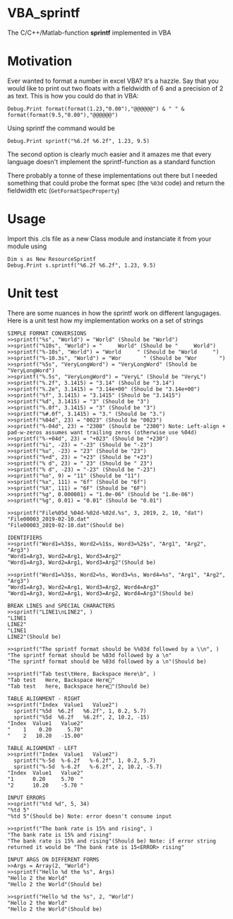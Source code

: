 # VBA_sprintf
The C/C++/Matlab-function **sprintf** implemented in VBA

# Motivation
Ever wanted to format a number in excel VBA? It's a hazzle. Say that you would like to print out two floats with a fieldwidth of 6 and a precision of 2 as text. This is how you could do that in VBA:

``Debug.Print format(format(1.23,"0.00"),"@@@@@@") & " " & format(format(9.5,"0.00"),"@@@@@@")``

Using sprintf the command would be

``Debug.Print sprintf("%6.2f %6.2f", 1.23, 9.5)``

The second option is clearly much easier and it amazes me that every language doesn't implement the sprintf-function as a standard function

There probably a tonne of these implementations out there but I needed something that could probe the format spec (the `%03d` code) and return the fieldwidth etc (`GetFormatSpecProperty`)

# Usage
Import this .cls file as a new Class module and instanciate it from your module using
```
Dim s as New ResourceSprintf
Debug.Print s.sprintf("%6.2f %6.2f", 1.23, 9.5)
```

# Unit test
There are some nuances in how the sprintf work on different langugages. Here is a unit test how my implementation works on a set of strings

```
SIMPLE FORMAT CONVERSIONS
>>sprintf("%s", "World") = "World" (Should be "World")
>>sprintf("%10s", "World") = "     World" (Should be "     World")
>>sprintf("%-10s", "World") = "World     " (Should be "World     ")
>>sprintf("%-10.3s", "World") = "Wor       " (Should be "Wor       ")
>>sprintf("%5s", "VeryLongWord") = "VeryLongWord" (Should be "VeryLongWord")
>>sprintf("%.5s", "VeryLongWord") = "VeryL" (Should be "VeryL")
>>sprintf("%.2f", 3.1415) = "3.14" (Should be "3.14")
>>sprintf("%.2e", 3.1415) = "3.14e+00" (Should be "3.14e+00")
>>sprintf("%f", 3.1415) = "3.1415" (Should be "3.1415")
>>sprintf("%d", 3.1415) = "3" (Should be "3")
>>sprintf("%.0f", 3.1415) = "3" (Should be "3")
>>sprintf("%#.0f", 3.1415) = "3." (Should be "3.")
>>sprintf("%04d", 23) = "0023" (Should be "0023")
>>sprintf("%-04d", 23) = "2300" (Should be "2300") Note: Left-align + pad-w-zeros assumes want trailing zeros (otherwise use %04d)
>>sprintf("%-+04d", 23) = "+023" (Should be "+230")
>>sprintf("%i", -23) = "-23" (Should be "-23")
>>sprintf("%u", -23) = "23" (Should be "23")
>>sprintf("%+d", 23) = "+23" (Should be "+23")
>>sprintf("% d", 23) = " 23" (Should be " 23")
>>sprintf("% d", -23) = "-23" (Should be "-23")
>>sprintf("%o", 9) = "11" (Should be "11")
>>sprintf("%x", 111) = "6f" (Should be "6f")
>>sprintf("%X", 111) = "6F" (Should be "6F")
>>sprintf("%g", 0.000001) = "1.0e-06" (Should be "1.0e-06")
>>sprintf("%g", 0.01) = "0.01" (Should be "0.01")

>>sprintf("File%05d_%04d-%02d-%02d.%s", 3, 2019, 2, 10, "dat")
"File00003_2019-02-10.dat"
"File00003_2019-02-10.dat"(Should be)

IDENTIFIERS
>>sprintf("Word1=%3$s, Word2=%1$s, Word3=%2$s", "Arg1", "Arg2", "Arg3")
"Word1=Arg3, Word2=Arg1, Word3=Arg2"
"Word1=Arg3, Word2=Arg1, Word3=Arg2"(Should be)

>>sprintf("Word1=%3$s, Word2=%s, Word3=%s, Word4=%s", "Arg1", "Arg2", "Arg3")
"Word1=Arg3, Word2=Arg1, Word3=Arg2, Word4=Arg3"
"Word1=Arg3, Word2=Arg1, Word3=Arg2, Word4=Arg3"(Should be)

BREAK LINES and SPECIAL CHARACTERS
>>sprintf("LINE1\nLINE2", )
"LINE1
LINE2"
"LINE1
LINE2"(Should be)

>>sprintf("The sprintf format should be %%03d followed by a \\n", )
"The sprintf format should be %03d followed by a \n"
"The sprintf format should be %03d followed by a \n"(Should be)

>>sprintf("Tab test\tHere, Backspace Here\b", )
"Tab test   Here, Backspace Here"
"Tab test   here, Backspace here"(Should be)

TABLE ALIGNMENT - RIGHT
>>sprintf("Index  Value1   Value2")
  sprintf("%5d  %6.2f   %6.2f", 1, 0.2, 5.7)
  sprintf("%5d  %6.2f   %6.2f", 2, 10.2, -15)
"Index  Value1   Value2"
"    1    0.20     5.70"
"    2   10.20   -15.00"

TABLE ALIGNMENT - LEFT
>>sprintf("Index  Value1   Value2")
  sprintf("%-5d  %-6.2f   %-6.2f", 1, 0.2, 5.7)
  sprintf("%-5d  %-6.2f   %-6.2f", 2, 10.2, -5.7)
"Index  Value1   Value2"
"1      0.20     5.70  "
"2      10.20    -5.70 "

INPUT ERRORS
>>sprintf("%td %d", 5, 34)
"%td 5"
"%td 5"(Should be) Note: error doesn't consume input

>>sprintf("The bank rate is 15% and rising", )
"The bank rate is 15% and rising"
"The bank rate is 15% and rising"(Should be) Note: if error string returned it would be "The bank rate is 15<ERROR> rising"

INPUT ARGS ON DIFFERENT FORMS
>>Args = Array(2, "World")
>>sprintf("Hello %d the %s", Args)
"Hello 2 the World"
"Hello 2 the World"(Should be)

>>sprintf("Hello %d the %s", 2, "World")
"Hello 2 the World"
"Hello 2 the World"(Should be)
```
